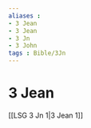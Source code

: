 ```yaml
---
aliases : 
- 3 Jean
- 3 Jean
- 3 Jn
- 3 John
tags : Bible/3Jn
---
```


# 3 Jean

[[LSG 3 Jn 1|3 Jean 1]]
